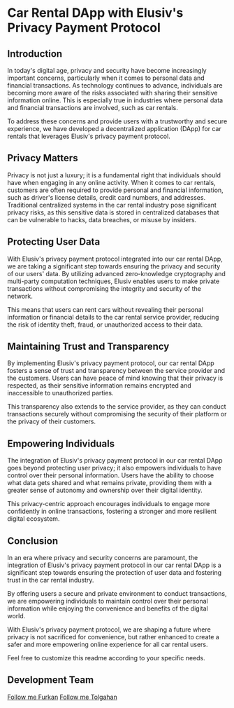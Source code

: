 
# Car Rental DApp with Elusiv's Privacy Payment Protocol
## Introduction
In today's digital age, privacy and security have become increasingly important concerns, particularly when it comes to personal data and financial transactions. As technology continues to advance, individuals are becoming more aware of the risks associated with sharing their sensitive information online. This is especially true in industries where personal data and financial transactions are involved, such as car rentals.

To address these concerns and provide users with a trustworthy and secure experience, we have developed a decentralized application (DApp) for car rentals that leverages Elusiv's privacy payment protocol.

## Privacy Matters
Privacy is not just a luxury; it is a fundamental right that individuals should have when engaging in any online activity. When it comes to car rentals, customers are often required to provide personal and financial information, such as driver's license details, credit card numbers, and addresses. Traditional centralized systems in the car rental industry pose significant privacy risks, as this sensitive data is stored in centralized databases that can be vulnerable to hacks, data breaches, or misuse by insiders.

## Protecting User Data
With Elusiv's privacy payment protocol integrated into our car rental DApp, we are taking a significant step towards ensuring the privacy and security of our users' data. By utilizing advanced zero-knowledge cryptography and multi-party computation techniques, Elusiv enables users to make private transactions without compromising the integrity and security of the network.

This means that users can rent cars without revealing their personal information or financial details to the car rental service provider, reducing the risk of identity theft, fraud, or unauthorized access to their data.


## Maintaining Trust and Transparency
By implementing Elusiv's privacy payment protocol, our car rental DApp fosters a sense of trust and transparency between the service provider and the customers. Users can have peace of mind knowing that their privacy is respected, as their sensitive information remains encrypted and inaccessible to unauthorized parties.

This transparency also extends to the service provider, as they can conduct transactions securely without compromising the security of their platform or the privacy of their customers.

## Empowering Individuals
The integration of Elusiv's privacy payment protocol in our car rental DApp goes beyond protecting user privacy; it also empowers individuals to have control over their personal information. Users have the ability to choose what data gets shared and what remains private, providing them with a greater sense of autonomy and ownership over their digital identity.

This privacy-centric approach encourages individuals to engage more confidently in online transactions, fostering a stronger and more resilient digital ecosystem.

## Conclusion
In an era where privacy and security concerns are paramount, the integration of Elusiv's privacy payment protocol in our car rental DApp is a significant step towards ensuring the protection of user data and fostering trust in the car rental industry.

By offering users a secure and private environment to conduct transactions, we are empowering individuals to maintain control over their personal information while enjoying the convenience and benefits of the digital world.

With Elusiv's privacy payment protocol, we are shaping a future where privacy is not sacrificed for convenience, but rather enhanced to create a safer and more empowering online experience for all car rental users.

Feel free to customize this readme according to your specific needs.

## Development Team

[Follow me Furkan](https://twitter.com/FurkanSezal)
[Follow me Tolgahan](https://twitter.com/imArga_)

